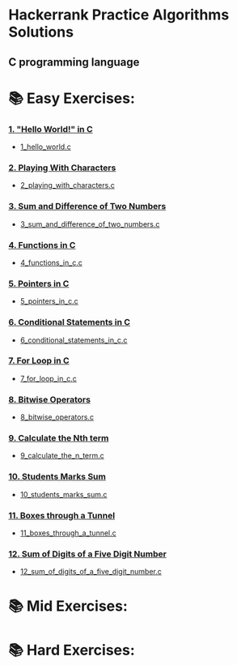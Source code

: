 # Hackerrank Practice Algorithms Solutions
## C programming language

# 📚 Easy Exercises:
### <a href="https://www.hackerrank.com/challenges/hello-world-c/problem" target="_blank">1. "Hello World!" in C</a>
- <a href="./1_hello_world.c" target="_blank">1_hello_world.c</a>

### <a href="https://www.hackerrank.com/challenges/playing-with-characters/problem" target="_blank">2. Playing With Characters</a>
- <a href="./2_playing_with_characters.c" target="_blank">2_playing_with_characters.c</a>

### <a href="https://www.hackerrank.com/challenges/sum-numbers-c/problem" target="_blank">3. Sum and Difference of Two Numbers</a>
- <a href="./3_sum_and_difference_of_two_numbers.c" target="_blank">3_sum_and_difference_of_two_numbers.c</a>

### <a href="https://www.hackerrank.com/challenges/functions-in-c/problem" target="_blank">4. Functions in C</a>
- <a href="./4_functions_in_c.c" target="_blank">4_functions_in_c.c</a>

### [5. Pointers in C](https://www.hackerrank.com/challenges/pointer-in-c/problem)<a href="" target="_blank"></a>
- [5_pointers_in_c.c](./5_pointers_in_c.c)<a href="" target="_blank"></a>

### [6. Conditional Statements in C](https://www.hackerrank.com/challenges/conditional-statements-in-c/problem)<a href="" target="_blank"></a>
- [6_conditional_statements_in_c.c](./6_conditional_statements_in_c.c)<a href="" target="_blank"></a>

### [7. For Loop in C](https://www.hackerrank.com/challenges/for-loop-in-c/problem)<a href="" target="_blank"></a>
- [7_for_loop_in_c.c](./7_for_loop_in_c.c)<a href="" target="_blank"></a>

### [8. Bitwise Operators](https://www.hackerrank.com/challenges/bitwise-operators-in-c/problem)<a href="" target="_blank"></a>
- [8_bitwise_operators.c](./8_bitwise_operators.c)<a href="" target="_blank"></a>

### [9. Calculate the Nth term](https://www.hackerrank.com/challenges/recursion-in-c/problem)<a href="" target="_blank"></a>
- [9_calculate_the_n_term.c](./9_calculate_the_n_term.c)<a href="" target="_blank"></a>

### [10. Students Marks Sum](https://www.hackerrank.com/challenges/students-marks-sum/problem)<a href="" target="_blank"></a>
- [10_students_marks_sum.c](./10_students_marks_sum.c)<a href="" target="_blank"></a>

### [11. Boxes through a Tunnel](https://www.hackerrank.com/challenges/too-high-boxes/problem)<a href="" target="_blank"></a>
- [11_boxes_through_a_tunnel.c](./11_boxes_through_a_tunnel.c)<a href="" target="_blank"></a>

### [12. Sum of Digits of a Five Digit Number](https://www.hackerrank.com/challenges/sum-of-digits-of-a-five-digit-number/problem)<a href="" target="_blank"></a>
- [12_sum_of_digits_of_a_five_digit_number.c](./12_sum_of_digits_of_a_five_digit_number.c)<a href="" target="_blank"></a>

# 📚 Mid Exercises:


# 📚 Hard Exercises:
